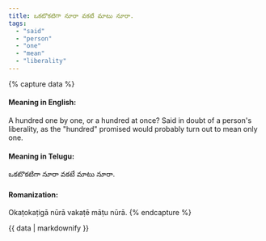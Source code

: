 ```yaml
---
title: ఒకటొకటిగా నూరా వకటే మాటు నూరా.
tags:
  - "said"
  - "person"
  - "one"
  - "mean"
  - "liberality"
---
```


{% capture data %}
#### Meaning in English:
A hundred one by one, or a hundred at once?
Said in doubt of a person's liberality, as the "hundred" promised would probably turn out to mean only one.

#### Meaning in Telugu:
ఒకటొకటిగా నూరా వకటే మాటు నూరా.

#### Romanization:
Okaṭokaṭigā nūrā vakaṭē māṭu nūrā.
{% endcapture %}

{{ data | markdownify }}

